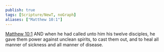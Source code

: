 ```yaml
---
publish: true
tags: [Scripture/NewT, noGraph]
aliases: ["Matthew 10:1"]
---
```

[Matthew 10:1](https://churchofjesuschrist.org/study/scriptures/nt/matt/10?lang=eng&id=p1#p1) AND when he had called unto him his twelve disciples, he gave them power against unclean spirits, to cast them out, and to heal all manner of sickness and all manner of disease.
